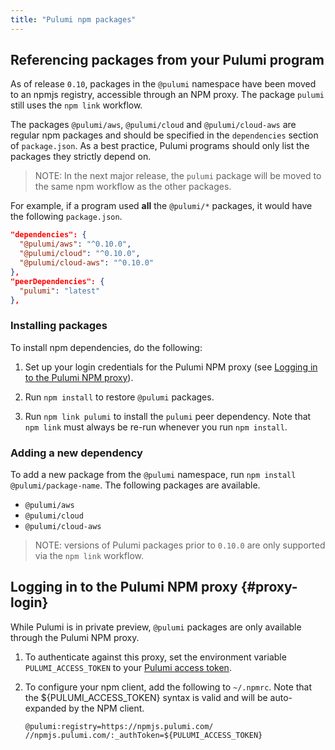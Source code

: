 ```yaml
---
title: "Pulumi npm packages"
---
```


## Referencing packages from your Pulumi program

As of release `0.10`, packages in the `@pulumi` namespace have been moved to an npmjs registry, accessible through an NPM proxy. The package `pulumi` still uses the `npm link` workflow. 

The packages `@pulumi/aws`, `@pulumi/cloud` and `@pulumi/cloud-aws` are regular npm packages and should be specified in the `dependencies` section of `package.json`. As a best practice, Pulumi programs should only list the packages they strictly depend on.

> NOTE: In the next major release, the `pulumi` package will be moved to the same npm workflow as the other packages.

For example, if a program used **all** the `@pulumi/*` packages, it would have the following `package.json`. 

```json
"dependencies": {
  "@pulumi/aws": "^0.10.0",
  "@pulumi/cloud": "^0.10.0",
  "@pulumi/cloud-aws": "^0.10.0"
},
"peerDependencies": {
  "pulumi": "latest"
},
```

### Installing packages 
To install npm dependencies, do the following:

1.  Set up your login credentials for the Pulumi NPM proxy (see [Logging in to the Pulumi NPM proxy](#proxy-login)).

1.  Run `npm install` to restore `@pulumi` packages.

1.  Run `npm link pulumi` to install the `pulumi` peer dependency. Note that `npm link` must always be re-run whenever you run `npm install`.

### Adding a new dependency

To add a new package from the `@pulumi` namespace, run `npm install @pulumi/package-name`. The following packages are available. 

- `@pulumi/aws`
- `@pulumi/cloud`
- `@pulumi/cloud-aws`

> NOTE: versions of Pulumi packages prior to `0.10.0` are only supported via the `npm link` workflow.

## Logging in to the Pulumi NPM proxy {#proxy-login}

While Pulumi is in private preview, `@pulumi` packages are only available through the Pulumi NPM proxy. 

1.  To authenticate against this proxy, set the environment variable `PULUMI_ACCESS_TOKEN` to your [Pulumi access token](../managed-cloud/console.html#account-page).

1.  To configure your npm client, add the following to `~/.npmrc`. Note that the ${PULUMI_ACCESS_TOKEN} syntax is valid and will be auto-expanded by the NPM client.

    ```
    @pulumi:registry=https://npmjs.pulumi.com/
    //npmjs.pulumi.com/:_authToken=${PULUMI_ACCESS_TOKEN}
    ```
